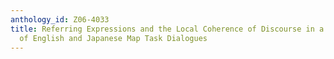```yaml
---
anthology_id: Z06-4033
title: Referring Expressions and the Local Coherence of Discourse in a Parallel Corpus
  of English and Japanese Map Task Dialogues
---
```

